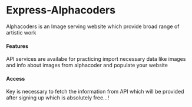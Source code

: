# Express-Alphacoders

Alphacoders is an Image serving website which provide broad range of artistic work

#### Features

API services are availabe for practicing import necessary data like images and info about images from alphacoder and populate your website

#### Access

Key is necessary to fetch the information from API which will be provided after signing up which is absolutely free...!
